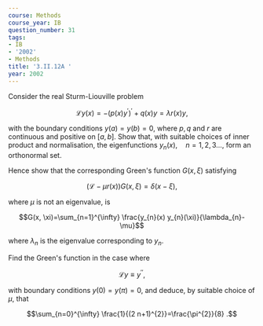 ```yaml
---
course: Methods
course_year: IB
question_number: 31
tags:
- IB
- '2002'
- Methods
title: '3.II.12A '
year: 2002
---
```



Consider the real Sturm-Liouville problem

$$\mathcal{L} y(x)=-\left(p(x) y^{\prime}\right)^{\prime}+q(x) y=\lambda r(x) y,$$

with the boundary conditions $y(a)=y(b)=0$, where $p, q$ and $r$ are continuous and positive on $[a, b]$. Show that, with suitable choices of inner product and normalisation, the eigenfunctions $y_{n}(x), \quad n=1,2,3 \ldots$, form an orthonormal set.

Hence show that the corresponding Green's function $G(x, \xi)$ satisfying

$$(\mathcal{L}-\mu r(x)) G(x, \xi)=\delta(x-\xi),$$

where $\mu$ is not an eigenvalue, is

$$G(x, \xi)=\sum_{n=1}^{\infty} \frac{y_{n}(x) y_{n}(\xi)}{\lambda_{n}-\mu}$$

where $\lambda_{n}$ is the eigenvalue corresponding to $y_{n}$.

Find the Green's function in the case where

$$\mathcal{L} y \equiv y^{\prime \prime},$$

with boundary conditions $y(0)=y(\pi)=0$, and deduce, by suitable choice of $\mu$, that

$$\sum_{n=0}^{\infty} \frac{1}{(2 n+1)^{2}}=\frac{\pi^{2}}{8} .$$